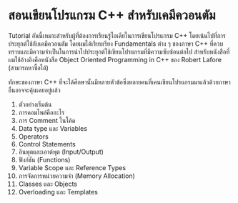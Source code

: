 # สอนเขียนโปรแกรม C++ สำหรับเคมีควอนตัม

Tutorial อันนี้เหมาะสำหรับผู้ที่ต้องการเรียนรู้ไอเดียในการเขียนโปรแกรม C++ โดยเน้นไปที่การประยุกต์ใช้กับเคมีควอนตัม
โดยผมได้เรียบเรียง Fundamentals ต่าง ๆ ของภาษา C++ ที่ควบทราบและมีความจำเป็นในการนำไปประยุกต์ใช้เขียนโปรแกรมที่มีความซับซ้อนต่อไป 
สำหรับหนังสือที่ผมใช้อ้างอิงคือหนังสือ Object Oriented Programming in C++ ของ Robert Lafore (สามารถหาซื้อได้)

ทักษะของภาษา C++ ที่จะได้ศึกษานั้นมีหลายหัวข้อซึ่งหลายคนที่เคนเขียนโปรแกรมมาแล้วด้วยภาษาอื่นอาจจะคุ้นเคยอยู่แล้ว

1. ตัวอย่างเริ่มต้น
2. การคอมไพล์คืออะไร
3. การ Comment ในโค้ด
4. Data type และ Variables
5. Operators
6. Control Statements
7. อินพุตและเอาต์พุต (Input/Output)
8. ฟังก์ชัน (Functions)
9. Variable Scope และ Reference Types
10. การจัดการหน่วยความจำ (Memory Allocation)
11. Classes และ Objects
12. Overloading และ Templates
